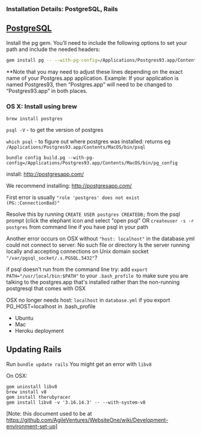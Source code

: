 ### Installation Details: PostgreSQL, Rails

## [PostgreSQL](id:postgreSQL)
Install the pg gem. You’ll need to include the following options to set your path and include the needed headers:

```bash
gem install pg -- --with-pg-config=/Applications/Postgres93.app/Contents/MacOS/bin/pg_config --with-pg-include='/Applications/Postgres93.app/Contents/MacOS/include/'
```
**Note that you may need to adjust these lines depending on the exact name of your Postgres.app application. Example:
If your application is named Postgres93, then “Postgres.app” will need to be changed to “Postgres93.app” in both places.

### OS X: Install using brew

`brew install postgres`

`psql -V` - to get the version of postgres

`which psql` - to figure out where postgres was installed: returns eg `/Applications/Postgres93.app/Contents/MacOS/bin/psql`

`bundle config build.pg --with-pg-config=/Applications/Postgres93.app/Contents/MacOS/bin/pg_config`

install: http://postgresapp.com/

We recommend installing: http://postgresapp.com/

First error is usually `"role 'postgres' does not exist (PG::ConnectionBad)"`

Resolve this by running `CREATE USER postgres CREATEDB;` from the psql prompt (click the elephant icon and select "open psql" OR `createuser -s -r postgres` from command line if you have psql in your path

Another error occurs on OSX without `"host: localhost"` in the database.yml could not connect to server: No such file or directory Is the server running locally and accepting connections on Unix domain socket `"/var/pgsql_socket/.s.PGSQL.5432"`?

if psql doesn't run from the command line try: add `export PATH="/usr/local/bin:$PATH"` to your `.bash_profile `to make sure you are talking to the postgres.app that's installed rather than the non-running postgresql that comes with OSX

OSX no longer needs host: `localhost` in `database.yml` if you export PG_HOST=localhost in .bash_profile

* Ubuntu
* Mac
* Heroku deployment
## Updating Rails
Run `bundle update rails`
You might get an error with `libv8`

On OSX:

```shell
gem uninstall libv8
brew install v8
gem install therubyracer
gem install libv8 -v '3.16.14.3' -- --with-system-v8
```

[Note: this document used to be at https://github.com/AgileVentures/WebsiteOne/wiki/Development-environment-set-up]
